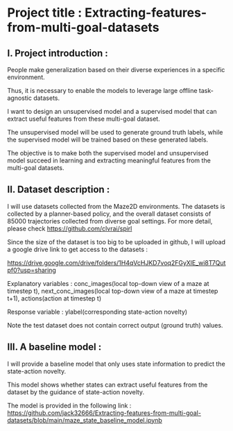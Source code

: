 # Project title : Extracting-features-from-multi-goal-datasets

## I. Project introduction : 

People make generalization based on their diverse experiences in a specific environment. 

Thus, it is necessary to enable the models to leverage large offline task-agnostic datasets.

I want to design an unsupervised model and a supervised model that can extract useful features from these multi-goal dataset.

The unsupervised model will be used to generate ground truth labels, while the supervised model will be trained based on these generated labels. 

The objective is to make both the supervised model and unsupervised model succeed in learning and extracting meaningful features from the multi-goal datasets.


## II. Dataset description : 

I will use datasets collected from the Maze2D environments. The datasets is collected by a planner-based policy, and the overall dataset consists of 85000 trajectories collected from diverse goal settings.
For more detail, please check https://github.com/clvrai/spirl


Since the size of the dataset is too big to be uploaded in github, I will upload a google drive link to get access to the datasets :

https://drive.google.com/drive/folders/1H4qVcHJKD7voq2FGyXlE_wi8T7Qutpf0?usp=sharing


Explanatory variables : conc_images(local top-down view of a maze at timestep t), next_conc_images(local top-down view of a maze at timestep t+1), actions(action at timestep t)

Response variable : ylabel(corresponding state-action novelty)


Note the test dataset does not contain correct output (ground truth) values. 


## III. A baseline model : 

I will provide a baseline model that only uses state information to predict the state-action novelty.

This model shows whether states can extract useful features from the dataset by the guidance of state-action novelty.

The model is provided in the following link :
https://github.com/jack32666/Extracting-features-from-multi-goal-datasets/blob/main/maze_state_baseline_model.ipynb



